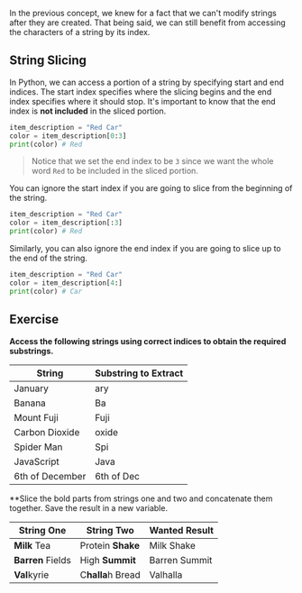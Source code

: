In the previous concept, we knew for a fact that we can't modify strings after they are created. That being said, we can still benefit from accessing the characters of a string by its index. 

## String Slicing

In Python, we can access a portion of a string by specifying start and end indices. The start index specifies where the slicing begins and the end index specifies where it should stop. It's important to know that the end index is **not included** in the sliced portion.

```python
item_description = "Red Car"
color = item_description[0:3] 
print(color) # Red
```

> Notice that we set the end index to be `3` since we want the whole word `Red` to be included in the sliced portion.

You can ignore the start index if you are going to slice from the beginning of the string.

```python
item_description = "Red Car"
color = item_description[:3] 
print(color) # Red
```
Similarly, you can also ignore the end index if you are going to slice up to the end of the string.

```python
item_description = "Red Car"
color = item_description[4:] 
print(color) # Car
```

## Exercise

**Access the following strings using correct indices to obtain the required substrings.**

| String          | Substring to Extract |
| --------------- | -------------------- |
| January         | ary                  |
| Banana          | Ba                   |
| Mount Fuji      | Fuji                 |
| Carbon Dioxide  | oxide                |
| Spider Man      | Spi                  |
| JavaScript      | Java                 |
| 6th of December | 6th of Dec           |

**Slice the bold parts from strings one and two  and concatenate them together. Save the result in a new variable.

| String One        | String Two        | Wanted Result |
| ----------------- | ----------------- | ------------- |
| **Milk** Tea      | Protein **Shake** | Milk Shake    |
| **Barren** Fields | High **Summit**   | Barren Summit |
| **Val**kyrie      | C**halla**h Bread | Valhalla      |



